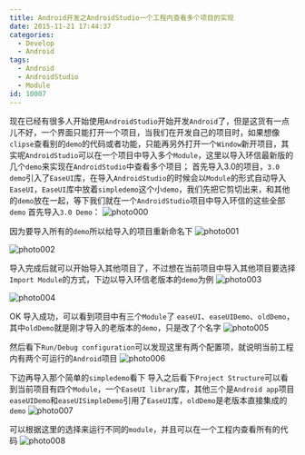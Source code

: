 ```yaml
---
title: Android开发之AndroidStudio一个工程内查看多个项目的实现
date: 2015-11-21 17:44:37
categories:
  - Develop
  - Android
tags:
  - Android
  - AndroidStudio
  - Module
id: 10007
---
```


现在已经有很多人开始使用`AndroidStudio`开始开发`Android`了，但是这货有一点儿不好，一个界面只能打开一个项目，当我们在开发自己的项目时，如果想像`clipse`查看别的`demo`的代码或者功能，只能再另外打开一个`Window`新开项目，其实呢`AndroidStudio`可以在一个项目中导入多个`Module`，这里以导入环信最新版的几个`demo`来实现在`AndroidStudio`中查看多个项目；
首先导入3.0的项目，`3.0 demo`引入了`EaseUI`库，在导入`AndroidStudio`的时候会以`Module`的形式自动导入`EaseUI`，`EaseUI`库中放着`simpledemo`这个小`demo`，我们先把它剪切出来，和其他的`demo`放在一起，等下我们就在一个`AndroidStudio`项目中导入环信的这些全部`demo`
首先导入`3.0 Demo`：
![photo000](http://lzan13.qiniudn.com/blog/uploads/images/2015/11/photo000.png)

因为要导入所有的`demo`所以给导入的项目重新命名下
![photo001](http://lzan13.qiniudn.com/blog/uploads/images/2015/11/photo001.png)

![photo002](http://lzan13.qiniudn.com/blog/uploads/images/2015/11/photo002.png)

导入完成后就可以开始导入其他项目了，不过想在当前项目中导入其他项目要选择`Import Module`的方式，下边以导入环信老版本的`demo`为例
![photo003](http://lzan13.qiniudn.com/blog/uploads/images/2015/11/photo003.png)

![photo004](http://lzan13.qiniudn.com/blog/uploads/images/2015/11/photo004.png)

OK 导入成功，可以看到项目中有三个`Module`了 `easeUI`、`easeUIDemo`、`oldDemo`，其中`oldDemo`就是刚才导入的老版本的`demo`，只是改了个名字
![photo005](http://lzan13.qiniudn.com/blog/uploads/images/2015/11/photo004.png)

然后看下`Run/Debug configuration`可以发现这里有两个配置项，就说明当前工程内有两个可运行的`Android`项目
![photo006](http://lzan13.qiniudn.com/blog/uploads/images/2015/11/photo004.png)

下边再导入那个简单的`simpledemo`看下
导入之后看下`Project Structure`可以看到当前项目有四个`Module`，一个`EaseUI library`库，其他三个是`Android app`项目`easeUIDemo`和`easeUISimpleDemo`引用了`EaseUI`库，`oldDemo`是老版本直接集成的`demo`
![photo007](http://lzan13.qiniudn.com/blog/uploads/images/2015/11/photo004.png)

可以根据这里的选择来运行不同的`module`，并且可以在一个工程内查看所有的代码
![photo008](http://lzan13.qiniudn.com/blog/uploads/images/2015/11/photo004.png)